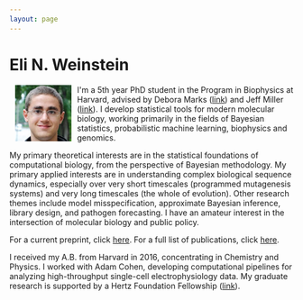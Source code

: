```yaml
---
layout: page
---
```


# Eli N. Weinstein

<img src="/images/Eli_Weinstein_square.jpg" alt="drawing" width="100" align="left" hspace="10">

I'm a 5th year PhD student in the Program in Biophysics at Harvard, advised by Debora Marks ([link](https://marks.hms.harvard.edu/index.html)) and Jeff Miller ([link](https://jwmi.github.io/)). I develop statistical tools for modern molecular biology, working primarily in the fields of Bayesian statistics, probabilistic machine learning, biophysics and genomics.

My primary theoretical interests are in the statistical foundations of computational biology, from the perspective of Bayesian methodology. My primary applied interests are in understanding complex biological sequence dynamics, especially over very short timescales (programmed mutagenesis systems) and very long timescales (the whole of evolution). Other research themes include model misspecification, approximate Bayesian inference, library design, and pathogen forecasting. I have an amateur interest in the intersection of molecular biology and public policy.

For a current preprint, click [here](https://www.biorxiv.org/content/10.1101/2020.07.31.231381v1). For a full list of publications, click [here](https://scholar.google.com/citations?user=Tkv7cWAAAAAJ&hl=en).

I received my A.B. from Harvard in 2016, concentrating in Chemistry and Physics. I worked with Adam Cohen, developing computational pipelines for analyzing high-throughput single-cell electrophysiology data. My graduate research is supported by a Hertz Foundation Fellowship ([link](https://www.hertzfoundation.org/)).
